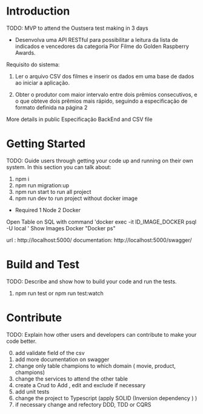 # Introduction

TODO: MVP to attend the Oustsera test making in 3 days

- Desenvolva uma API RESTful para possibilitar a leitura da lista de indicados e vencedores
  da categoria Pior Filme do Golden Raspberry Awards.

Requisito do sistema:

1.  Ler o arquivo CSV dos filmes e inserir os dados em uma base de dados ao iniciar a
    aplicação.

2.  Obter o produtor com maior intervalo entre dois prêmios consecutivos, e o que
    obteve dois prêmios mais rápido, seguindo a especificação de formato definida na
    página 2

More details in public Especificação BackEnd and CSV file

# Getting Started

TODO: Guide users through getting your code up and running on their own system. In this section you can talk about:

1. npm i
2. npm run migration:up
3. npm run start to run all project
4. npm run dev to run project without docker image

- Required
  1 Node
  2 Docker

Open Table on SQL with command 'docker exec -it ID_IMAGE_DOCKER psql -U local '
Show Images Docker "Docker ps"

url : http://localhost:5000/
documentation: http://localhost:5000/swagger/

# Build and Test

TODO: Describe and show how to build your code and run the tests.

1. npm run test or npm run test:watch

# Contribute

TODO: Explain how other users and developers can contribute to make your code better.

0. add validate field of the csv
1. add more documentation on swagger
2. change only table champions to which domain ( movie, product, champions)
3. change the services to attend the other table
4. create a Crud to Add , edit and exclude if necessary
5. add unit tests
6. change the project to Typescript (apply SOLID (Inversion dependency ) )
7. if necessary change and refectory DDD, TDD or CQRS
